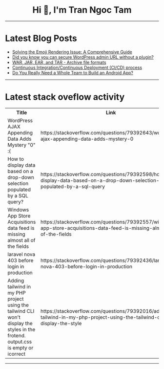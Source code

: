 <h1 align="center">Hi 👋, I'm Tran Ngoc Tam</h1>

---

# Latest Blog Posts 
<!-- BLOG-POST-LIST:START -->
- [Solving the Emoji Rendering Issue: A Comprehensive Guide](https://dev.to/nixx/solving-the-emoji-rendering-issue-a-comprehensive-guide-jn2)
- [Did you know you can secure WordPress admin URL without a plugin?](https://dev.to/web_dev-usman/did-you-know-you-can-secure-wordpress-admin-url-without-a-plugin-5gkj)
- [WAR, JAR, EAR, and TAR - Archive file formats](https://dev.to/mrcaption49/war-jar-ear-and-tar-archive-file-formats-10gb)
- [Continuous Integration/Continuous Deployment &lpar;CI/CD&rpar; process](https://dev.to/mrcaption49/continuous-integrationcontinuous-deployment-cicd-process-2304)
- [Do You Really Need a Whole Team to Build an Android App?](https://dev.to/dhruvjoshi9/do-you-really-need-a-whole-team-to-build-an-android-app-4fm9)
<!-- BLOG-POST-LIST:END -->

---

# Latest stack oveflow activity
<table>
  <tr><th>Title</th><th>Link</th></tr>
  <!-- STACKOVERFLOW:START --><tr><td>WordPress AJAX Appending Data Adds Mystery &quot;0&quot; :&lpar;</td><td>https://stackoverflow.com/questions/79392643/wordpress-ajax-appending-data-adds-mystery-0</td></tr><tr><td>How to display data based on a drop-down selection populated by a SQL query?</td><td>https://stackoverflow.com/questions/79392598/how-to-display-data-based-on-a-drop-down-selection-populated-by-a-sql-query</td></tr><tr><td>Windows App Store Acquisitions data feed is missing almost all of the fields</td><td>https://stackoverflow.com/questions/79392557/windows-app-store-acquisitions-data-feed-is-missing-almost-all-of-the-fields</td></tr><tr><td>laravel nova 403 before login in production</td><td>https://stackoverflow.com/questions/79392436/laravel-nova-403-before-login-in-production</td></tr><tr><td>Adding tailwind in my PHP project using the tailwind CLI won&#39;t display the styles in the frotend. output.css is empty or icorrect</td><td>https://stackoverflow.com/questions/79392016/adding-tailwind-in-my-php-project-using-the-tailwind-cli-wont-display-the-style</td></tr><!-- STACKOVERFLOW:END -->
</table>

---


